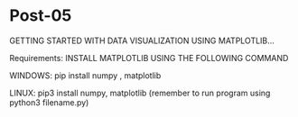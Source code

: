# Post-05
GETTING STARTED WITH DATA VISUALIZATION USING MATPLOTLIB...

Requirements:
INSTALL MATPLOTLIB USING THE FOLLOWING COMMAND

WINDOWS:
pip install numpy , matplotlib

LINUX:
pip3 install numpy, matplotlib
(remember to run program using python3 filename.py)

